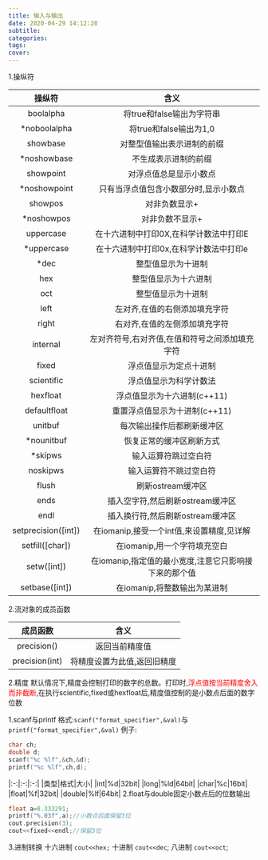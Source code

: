 ```yaml
---
title: 输入与输出
date: 2020-04-29 14:12:28
subtitle:
categories:
tags:
cover:
---
```

1.操纵符

|操纵符|含义|
|:-:|:-:|
|boolalpha|将true和false输出为字符串|
|\*noboolalpha|将true和false输出为1,0|
|showbase|对整型值输出表示进制的前缀|
|\*noshowbase|不生成表示进制的前缀|
|showpoint|对浮点值总是显示小数点|
|\*noshowpoint|只有当浮点值包含小数部分时,显示小数点|
|showpos|对非负数显示+|
|\*noshowpos|对非负数不显示+|
|uppercase|在十六进制中打印0X,在科学计数法中打印E|
|\*uppercase|在十六进制中打印0x,在科学计数法中打印e|
|\*dec|整型值显示为十进制|
|hex|整型值显示为十六进制|
|oct|整型值显示为十进制|
|left|左对齐,在值的右侧添加填充字符|
|right|右对齐,在值的左侧添加填充字符|
|internal|左对齐符号,右对齐值,在值和符号之间添加填充字符|
|fixed|浮点值显示为定点十进制|
|scientific|浮点值显示为科学计数法|
|hexfloat|浮点值显示为十六进制(c++11)|
|defaultfloat|重置浮点值显示为十进制(c++11)|
|unitbuf|每次输出操作后都刷新缓冲区|
|\*nounitbuf|恢复正常的缓冲区刷新方式|
|\*skipws|输入运算符跳过空白符|
|noskipws|输入运算符不跳过空白符|
|flush|刷新ostream缓冲区|
|ends|插入空字符,然后刷新ostream缓冲区|
|endl|插入换行符,然后刷新ostream缓冲区|
|setprecision([int])|在iomanip,接受一个int值,来设置精度,见详解|
|setfill([char])|在iomanip,用一个字符填充空白|
|setw([int])|在iomanip,指定值的最小宽度,注意它只影响接下来的那个值|
|setbase([int])|在iomanip,将整数输出为某进制|

2.流对象的成员函数

|成员函数|含义|
|:-:|:-:|
|precision()|返回当前精度值|
|precision(int)|将精度设置为此值,返回旧精度|

2.精度
默认情况下,精度会控制打印的数字的总数。打印时,<font color=#FF0000>浮点值按当前精度舍入而非截断</font>,在执行scientific,fixed或hexfloat后,精度值控制的是小数点后面的数字位数

1.scanf与printf
格式:`scanf("format_specifier",&val)`与`printf("format_specifier",&val)`
例子:
```C++
char ch;
double d;
scanf("%c %lf",&ch,&d);
printf("%c %lf",ch,d);
```
|:-:|:-:|:-:|
|类型|格式|大小|
|int|%d|32bit|
|long|%ld|64bit|
|char|%c|16bit|
|float|%f|32bit|
|double|%lf|64bit|
2.float与double固定小数点后的位数输出
```C++
float a=8.333291;
printf("%.03f",a);//小数点后面保留3位
cout.precision(3);
cout<<fixed<<endl;//保留3位

```
3.进制转换
十六进制 `cout<<hex;`
十进制 `cout<<dec`;
八进制 `cout<<oct`;

